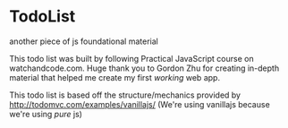 # TodoList
another piece of js foundational material

This todo list was built by following Practical JavaScript course on watchandcode.com.
Huge thank you to Gordon Zhu for creating in-depth material that helped me create my first *working* web app.

This todo list is based off the structure/mechanics provided by http://todomvc.com/examples/vanillajs/
(We're using vanillajs because we're using *pure* js)


